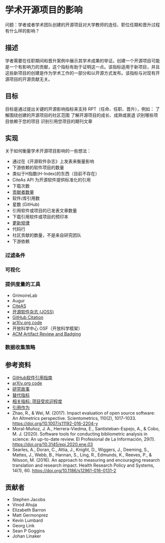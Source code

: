 # 学术开源项目的影响

问题：学者或者学术团队创建的开源项目对大学教师的连任、职位任期和晋升过程有什么样的影响？


## 描述

学者需要在任职期间和晋升案例中展示其学术成果的举证。创建一个开源项目可能是一个有影响力的贡献，这个指标有助于证明这一点。该指标适用于新项目，并且这些新项目的创建是作为学术工作的一部分和以开源方式发布。该指标与对现有开源项目的开源贡献无关。

## 目标

目标是通过提出关键的开源影响指标来支持 RPT（任命、任职、晋升），例如：
了解围绕创建的开源项目的社区范围
了解开源项目的成长、成熟或衰退
识别哪些项目依赖于您的项目
识别引用您项目的期刊文章

## 实现

关于如何衡量学术开源项目影响的一些想法：

* 通过在《开源软件杂志》上发表来衡量影响
* 下游依赖的软件项目的数量
* 类似于H指数(H-Index)的东西（目前不存在）
* CiteAs API 为开源软件提供标准化的引用
* 下载次数
* [贡献者数量](https://chaoss.community/metric-contributors/)
* 软件/库引用数
* 星数 (GitHub)
* 引用软件或项目的已发表文章数量
* 下载引用软件或项目的预印本
* [更新规律](https://chaoss.community/metric-activity-dates-and-times/)
* 代码行
* 社区贡献的数量，不是来自研究团队
* 下游依赖


### 过滤条件

### 可视化

### 提供度量的工具

* GrimoireLab
* Augur
* [CiteAS](https://citeas.org/)
* [开源软件杂志 (JOSS)](https://joss.theoj.org/)
* [GitHub Citation](https://docs.github.com/en/github/creating-cloning-and-archiving-repositories/creating-a-repository-on-github/about-citation-files)
* [arXiv.org code](https://blog.arxiv.org/2020/10/08/new-arxivlabs-feature-provides-instant-access-to-code/)
* 开放科学中心 OSF（开放科学框架）
* [ACM Artifact Review and Badging](https://www.acm.org/publications/policies/artifact-review-and-badging-current)


### 数据收集策略

## 参考资料

* [GitHub软件引用指南](https://docs.github.com/en/github/creating-cloning-and-archiving-repositories/creating-a-repository-on-github/about-citation-files)
* [arXiv.org code](https://blog.arxiv.org/2020/10/08/new-arxivlabs-feature-provides-instant-access-to-code/)
* [研究故事](https://www.researchstory.com/)
* [替代指标](https://www.altmetric.com/)
* [相关指标: 项目受欢迎程度](https://chaoss.community/metric-project-popularity/)
* [引用作为](https://citeas.org/about)
* Zhao, R., & Wei, M. (2017). Impact evaluation of open source software: An Altmetrics perspective. Scientometrics, 110(2), 1017–1033. https://doi.org/10.1007/s11192-016-2204-y
* Moral-Muñoz, J. A., Herrera-Viedma, E., Santisteban-Espejo, A., & Cobo, M. J. (2020). Software tools for conducting bibliometric analysis in science: An up-to-date review. El Profesional de La Información, 29(1). https://doi.org/10.3145/epi.2020.ene.03
* Searles, A., Doran, C., Attia, J., Knight, D., Wiggers, J., Deeming, S., Mattes, J., Webb, B., Hannan, S., Ling, R., Edmunds, K., Reeves, P., & Nilsson, M. (2016). An approach to measuring and encouraging research translation and research impact. Health Research Policy and Systems, 14(1), 60. https://doi.org/10.1186/s12961-016-0131-2


## 贡献者

* Stephen Jacobs
* Vinod Ahuja
* Elizabeth Barron
* Matt Germonprez
* Kevin Lumbard
* Georg Link
* Sean P Goggins
* Johan Linaker

